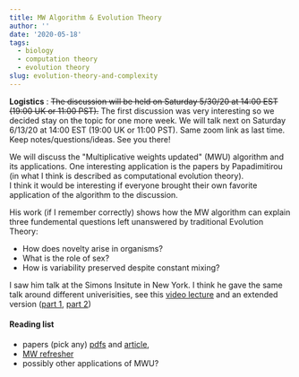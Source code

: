 ```yaml
---
title: MW Algorithm & Evolution Theory
author: ''
date: '2020-05-18'
tags:
  - biology
  - computation theory
  - evolution theory
slug: evolution-theory-and-complexity
---
```


**Logistics** : ~~The discussion will be held on Saturday 5/30/20 at 14:00 EST (19:00 UK or 11:00 PST).~~
The first discussion was very interesting so we decided stay on the topic for one more week. 
We will talk next on Saturday 6/13/20 at 14:00 EST (19:00 UK or 11:00 PST).
Same zoom link as last time. 
Keep notes/questions/ideas. See you there!

We will discuss the "Multiplicative weights updated" (MWU)  algorithm and its applications. 
One interesting application is the papers by Papadimitirou (in what I think is described as computational evolution theory).  
I think it would be interesting if everyone brought their own favorite application of the algorithm to the discussion.

His work (if I remember correctly) shows how the MW algorithm can explain three fundemental questions left unanswered by traditional Evolution Theory: 

* How does novelty arise in organisms? 
* What is the role of sex?
* How is variability preserved despite constant mixing?

I saw him talk at the Simons Insitute in New York. I think he gave the same talk around different univerisities, see this [video lecture](https://www.youtube.com/watch?v=WoamKUfisVM) 
and an extended version ([part 1](https://www.youtube.com/watch?v=YwMiODT5qPU), [part 2](https://www.youtube.com/watch?v=XFXRApGW_Lw))   


#### Reading list

* papers (pick any) [pdfs](https://www.dropbox.com/sh/8depv8vpwdasjjv/AAA1cFa3yq5WjIp_AKdNiVr6a?dl=0) and [article](https://cacm.acm.org/magazines/2016/11/209128-sex-as-an-algorithm/abstract), 
* [MW refresher](https://www.cs.cmu.edu/afs/cs.cmu.edu/academic/class/15859-f11/www/notes/lecture16.pdf)
* possibly other applications of MWU?